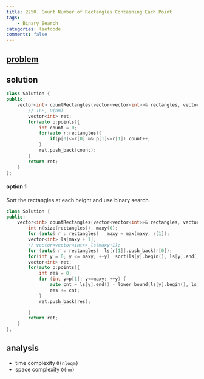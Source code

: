 ```yaml
---
title: 2250. Count Number of Rectangles Containing Each Point
tags:
    - Binary Search
categories: leetcode
comments: false
---
```


## [problem](https://leetcode.com/problems/count-number-of-rectangles-containing-each-point/)
## solution 
```c++
class Solution {
public:
    vector<int> countRectangles(vector<vector<int>>& rectangles, vector<vector<int>>& points) {
        // TLE, O(nm)
        vector<int> ret;
        for(auto p:points){
            int count = 0;
            for(auto r:rectangles){
                if(p[0]<=r[0] && p[1]<=r[1]) count++;
            }
            ret.push_back(count);
        }
        return ret;
    }
};
```
#### option 1
Sort the rectangles at each height and use binary search.
```c++
class Solution {
public:
    vector<int> countRectangles(vector<vector<int>>& rectangles, vector<vector<int>>& points) {
        int n(size(rectangles)), maxy(0);
        for (auto& r : rectangles)   maxy = max(maxy, r[1]);
        vector<int> ls[maxy + 1];
        // vector<vector<int>> ls(maxy+1);
        for (auto& r : rectangles)  ls[r[1]].push_back(r[0]);
        for(int y = 0; y <= maxy; ++y)  sort(ls[y].begin(), ls[y].end());
        vector<int> ret;
        for(auto p:points){
            int res = 0;
            for (int y=p[1]; y<=maxy; ++y) {
                auto cnt = ls[y].end() - lower_bound(ls[y].begin(), ls[y].end(), p[0]);
                res += cnt;
            }
            ret.push_back(res);

        }
        return ret;
    }
};
```
## analysis
- time complexity `O(nlogm)`
- space complexity `O(nm)`